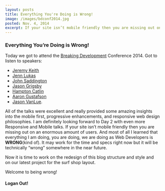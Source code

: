 ```yaml
---
layout: posts
title: Everything You're Doing is Wrong!
image: /images/bdconf2014.jpg
posted: Nov. 4, 2014
excerpt: If your site isn’t mobile friendly then you are missing out on an enormous amount of users. And most of all I learned that everything I am doing, you are doing, we are doing as Web Developers is WRONG
---
```


### Everything You’re Doing is Wrong!
Today we got to attend the [Breaking Development](https://bdconf.com/) Conference 2014.
Got to listen to speakers:

  * [Jeremy Keith](https://adactio.com/)
  * [Jenn Lukas](http://jennlukas.com/)
  * [John Saddington](http://john.do/)
  * [Jason Grigsby](https://twitter.com/grigs)
  * [Hampton Catlin](http://www.hamptoncatlin.com/)
  * [Aaron Gustafson](http://aaron-gustafson.com/)
  * [Jason VanLue](http://jasonvanlue.com/).

All of the talks were excellent and really provided some amazing insights into
the mobile first, progressive enhancements, and responsive web design philosophies.
I am definitely looking forward to Day 2 with even more Responsive and Mobile talks.
If your site isn’t mobile friendly then you are missing out on an enormous amount
of users. And most of all I learned that everything I am doing, you are doing, we
are doing as Web Developers is __WRONG__(kind of). It may work for the time and specs
right now but it will be technically “wrong” somewhere in the near future.

Now it is time to work on the redesign of this blog structure and style and on
our latest project for the surf shop layout.


Welcome to being wrong!

#### Logan Out!
